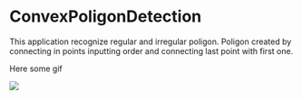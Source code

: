 # ConvexPoligonDetection

This application recognize regular and irregular poligon.
Poligon created by connecting in points inputting order and connecting  last point with first one.

Here some gif


<a href="https://imgflip.com/gif/2hhun6"><img src="https://i.imgflip.com/2hhun6.gif"/></a>
